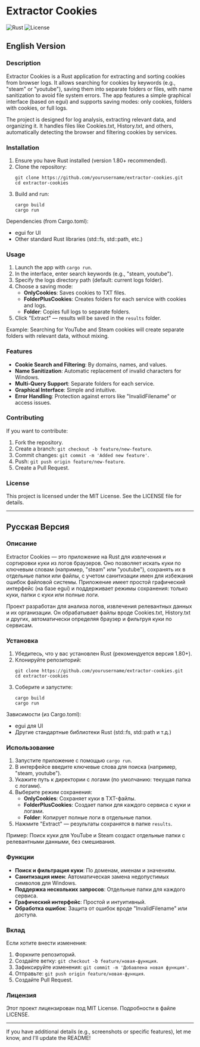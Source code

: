 # Extractor Cookies

![Rust](https://img.shields.io/badge/Rust-1.80.0-orange?logo=rust)
![License](https://img.shields.io/badge/License-MIT-blue)

## English Version

### Description

Extractor Cookies is a Rust application for extracting and sorting cookies from browser logs. It allows searching for cookies by keywords (e.g., "steam" or "youtube"), saving them into separate folders or files, with name sanitization to avoid file system errors. The app features a simple graphical interface (based on egui) and supports saving modes: only cookies, folders with cookies, or full logs.

The project is designed for log analysis, extracting relevant data, and organizing it. It handles files like Cookies.txt, History.txt, and others, automatically detecting the browser and filtering cookies by services.

### Installation

1. Ensure you have Rust installed (version 1.80+ recommended).
2. Clone the repository:
   ```
   git clone https://github.com/yourusername/extractor-cookies.git
   cd extractor-cookies
   ```
3. Build and run:
   ```
   cargo build
   cargo run
   ```

Dependencies (from Cargo.toml):
- egui for UI
- Other standard Rust libraries (std::fs, std::path, etc.)

### Usage

1. Launch the app with `cargo run`.
2. In the interface, enter search keywords (e.g., "steam, youtube").
3. Specify the logs directory path (default: current logs folder).
4. Choose a saving mode:
   - **OnlyCookies**: Saves cookies to TXT files.
   - **FolderPlusCookies**: Creates folders for each service with cookies and logs.
   - **Folder**: Copies full logs to separate folders.
5. Click "Extract" — results will be saved in the `results` folder.

Example: Searching for YouTube and Steam cookies will create separate folders with relevant data, without mixing.

### Features

- **Cookie Search and Filtering**: By domains, names, and values.
- **Name Sanitization**: Automatic replacement of invalid characters for Windows.
- **Multi-Query Support**: Separate folders for each service.
- **Graphical Interface**: Simple and intuitive.
- **Error Handling**: Protection against errors like "InvalidFilename" or access issues.

### Contributing

If you want to contribute:
1. Fork the repository.
2. Create a branch: `git checkout -b feature/new-feature`.
3. Commit changes: `git commit -m 'Added new feature'`.
4. Push: `git push origin feature/new-feature`.
5. Create a Pull Request.

### License

This project is licensed under the MIT License. See the LICENSE file for details.

---

## Русская Версия

### Описание

Extractor Cookies — это приложение на Rust для извлечения и сортировки куки из логов браузеров. Оно позволяет искать куки по ключевым словам (например, "steam" или "youtube"), сохранять их в отдельные папки или файлы, с учетом санитизации имен для избежания ошибок файловой системы. Приложение имеет простой графический интерфейс (на базе egui) и поддерживает режимы сохранения: только куки, папки с куки или полные логи.

Проект разработан для анализа логов, извлечения релевантных данных и их организации. Он обрабатывает файлы вроде Cookies.txt, History.txt и других, автоматически определяя браузер и фильтруя куки по сервисам.

### Установка

1. Убедитесь, что у вас установлен Rust (рекомендуется версия 1.80+).
2. Клонируйте репозиторий:
   ```
   git clone https://github.com/yourusername/extractor-cookies.git
   cd extractor-cookies
   ```
3. Соберите и запустите:
   ```
   cargo build
   cargo run
   ```

Зависимости (из Cargo.toml):
- egui для UI
- Другие стандартные библиотеки Rust (std::fs, std::path и т.д.)

### Использование

1. Запустите приложение с помощью `cargo run`.
2. В интерфейсе введите ключевые слова для поиска (например, "steam, youtube").
3. Укажите путь к директории с логами (по умолчанию: текущая папка с логами).
4. Выберите режим сохранения:
   - **OnlyCookies**: Сохраняет куки в TXT-файлы.
   - **FolderPlusCookies**: Создает папки для каждого сервиса с куки и логами.
   - **Folder**: Копирует полные логи в отдельные папки.
5. Нажмите "Extract" — результаты сохранятся в папке `results`.

Пример: Поиск куки для YouTube и Steam создаст отдельные папки с релевантными данными, без смешивания.

### Функции

- **Поиск и фильтрация куки**: По доменам, именам и значениям.
- **Санитизация имен**: Автоматическая замена недопустимых символов для Windows.
- **Поддержка нескольких запросов**: Отдельные папки для каждого сервиса.
- **Графический интерфейс**: Простой и интуитивный.
- **Обработка ошибок**: Защита от ошибок вроде "InvalidFilename" или доступа.

### Вклад

Если хотите внести изменения:
1. Форкните репозиторий.
2. Создайте ветку: `git checkout -b feature/новая-функция`.
3. Зафиксируйте изменения: `git commit -m 'Добавлена новая функция'`.
4. Отправьте: `git push origin feature/новая-функция`.
5. Создайте Pull Request.

### Лицензия

Этот проект лицензирован под MIT License. Подробности в файле LICENSE.

---

If you have additional details (e.g., screenshots or specific features), let me know, and I'll update the README!